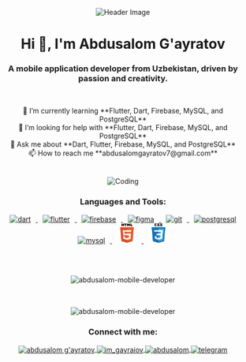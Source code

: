 <p align="center">
  <img src="https://user-images.githubusercontent.com/10498744/210012254-234538ff-d198-48aa-8964-37e6fd45d227.gif" alt="Header Image">
</p>

<h1 align="center">Hi 👋, I'm Abdusalom G'ayratov</h1>
<h3 align="center">A mobile application developer from Uzbekistan, driven by passion and creativity.</h3>

<p align="center">
  <a href="https://twitter.com/" target="blank">
    <img src="https://img.shields.io/twitter/follow/?logo=twitter&style=for-the-badge" alt="" />
  </a>
</p>

<p align="center">
    🌱 I’m currently learning **Flutter, Dart, Firebase, MySQL, and PostgreSQL**<br>
    🤝 I’m looking for help with **Flutter, Dart, Firebase, MySQL, and PostgreSQL**<br>
    💬 Ask me about **Dart, Flutter, Firebase, MySQL, and PostgreSQL**<br>
    📫 How to reach me **abdusalomgayratov7@gmail.com**<br><br><br>

<img alt="Coding" width="400" src="https://mir-s3-cdn-cf.behance.net/project_modules/hd/06f21a161921919.63cd7887d0a70.gif">
</p>

  
<h3 align="center">Languages and Tools:</h3>
<p align="center">
  <a href="https://dart.dev" target="_blank" rel="noreferrer">
    <img src="https://www.vectorlogo.zone/logos/dartlang/dartlang-icon.svg" alt="dart" width="40" height="40" style="margin: 0 10px;"/>
  </a>
  <a href="https://flutter.dev" target="_blank" rel="noreferrer">
    <img src="https://www.vectorlogo.zone/logos/flutterio/flutterio-icon.svg" alt="flutter" width="40" height="40" style="margin: 0 10px;"/>
  </a>
  <a href="https://firebase.google.com/" target="_blank" rel="noreferrer">
    <img src="https://www.vectorlogo.zone/logos/firebase/firebase-icon.svg" alt="firebase" width="40" height="40" style="margin: 0 10px;"/>
  </a>
  <a href="https://www.figma.com/" target="_blank" rel="noreferrer">
    <img src="https://www.vectorlogo.zone/logos/figma/figma-icon.svg" alt="figma" width="40" height="40" style="margin: 0 10px;"/>
  </a>
  <a href="https://git-scm.com/" target="_blank" rel="noreferrer">
    <img src="https://www.vectorlogo.zone/logos/git-scm/git-scm-icon.svg" alt="git" width="40" height="40" style="margin: 0 10px;"/>
  </a>
  <a href="https://www.postgresql.org/" target="_blank" rel="noreferrer">
    <img src="https://www.vectorlogo.zone/logos/postgresql/postgresql-icon.svg" alt="postgresql" width="40" height="40" style="margin: 0 10px;"/>
  </a>
  <a href="https://www.mysql.com/" target="_blank" rel="noreferrer">
    <img src="https://www.vectorlogo.zone/logos/mysql/mysql-icon.svg" alt="mysql" width="40" height="40" style="margin: 0 10px;"/>
  </a>
  <a href="https://www.w3.org/html/" target="_blank" rel="noreferrer">
    <img src="https://raw.githubusercontent.com/devicons/devicon/master/icons/html5/html5-original-wordmark.svg" alt="html5" width="40" height="40" style="margin: 0 10px;"/>
  </a>
  <a href="https://www.w3schools.com/css/" target="_blank" rel="noreferrer">
    <img src="https://raw.githubusercontent.com/devicons/devicon/master/icons/css3/css3-original-wordmark.svg" alt="css3" width="40" height="40" style="margin: 0 10px;"/>
  </a>
</p>
<br>
<br>
<p align="center">
  <img align="center" src="https://github-readme-stats.vercel.app/api/top-langs?username=abdusalom-mobile-developer&show_icons=true&locale=en&layout=compact" alt="abdusalom-mobile-developer" />
</p>
<br>
<p align="center">
  <img align="center" src="https://github-readme-streak-stats.herokuapp.com/?user=abdusalom-mobile-developer&" alt="abdusalom-mobile-developer" />
</p>
<h3 align="center">Connect with me:</h3>
<p align="center">
  <a href="https://linkedin.com/in/abdusalom-gayratov" target="blank">
    <img align="center" src="https://raw.githubusercontent.com/rahuldkjain/github-profile-readme-generator/master/src/images/icons/Social/linked-in-alt.svg" alt="abdusalom g'ayratov" height="30" width="40" />
  </a>
  <a href="https://instagram.com/im_gayraiov" target="blank">
    <img align="center" src="https://raw.githubusercontent.com/rahuldkjain/github-profile-readme-generator/master/src/images/icons/Social/instagram.svg" alt="im_gayraiov" height="30" width="40" />
  </a>
  <a href="https://www.leetcode.com/abdusalom" target="blank">
    <img align="center" src="https://raw.githubusercontent.com/rahuldkjain/github-profile-readme-generator/master/src/images/icons/Social/leet-code.svg" alt="abdusalom" height="30" width="40" />
  </a>
  <a href="https://t.me/freedom999_18" target="blank">
    <img align="center" src="https://upload.wikimedia.org/wikipedia/commons/8/82/Telegram_logo.svg" alt="telegram" height="30" width="40" />
  </a>
</p>

